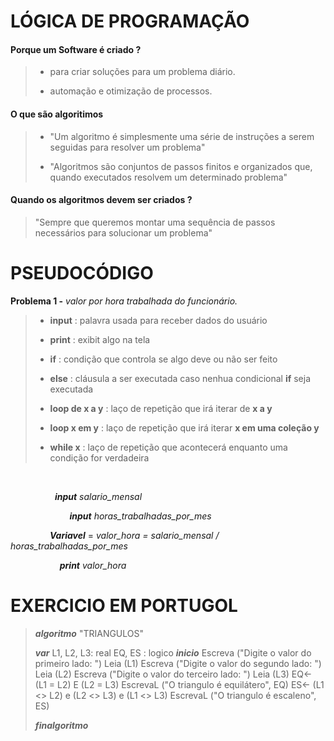 # LÓGICA DE PROGRAMAÇÃO

#### Porque um Software é criado ?

> - para criar soluções para um problema diário.
> 
> - automação e otimização de processos.

#### O que são algoritimos

> - "Um algoritmo é simplesmente uma série de instruções a serem seguidas para resolver um problema"
> 
> - "Algoritmos são conjuntos de passos finitos e organizados que, quando executados resolvem um determinado problema"

#### Quando os algoritmos devem ser criados ?

> "Sempre que queremos montar uma sequência de passos necessários para solucionar um problema"

# PSEUDOCÓDIGO

**Problema 1 -** *valor por hora trabalhada do funcionário.*

> - **input** : palavra usada para receber dados do usuário
> 
> - **print** : exibit algo na tela
> 
> - **if** : condição que controla se algo deve ou não ser feito
> 
> - **else** : cláusula a ser executada caso nenhua condicional **if** seja executada
> 
> - **loop de x a y** : laço de repetição que irá iterar de **x a y** 
> 
> - **loop x em y** : laço de repetição que irá iterar **x em uma coleção y** 
> 
> - **while x** : laço de repetição que acontecerá enquanto uma condição for verdadeira

                   

                  ***input*** *salario_mensal*

                        ***input***  *horas_trabalhadas_por_mes*

                ***Variavel*** = *valor_hora = salario_mensal / horas_trabalhadas_por_mes*

                    ***print***  *valor_hora* 

# EXERCICIO EM PORTUGOL

> ***algoritmo*** "TRIANGULOS"
> 
>  ***var***
>    L1, L2, L3: real
>    EQ, ES : logico
> ***inicio***
>     Escreva ("Digite o valor do primeiro lado: ")
>     Leia (L1)
>     Escreva ("Digite o valor do segundo lado: ")
>     Leia (L2)
>     Escreva ("Digite o valor do terceiro lado: ")
>     Leia (L3)
>     EQ<- (L1 = L2) E (L2 = L3)
>     EscrevaL ("O triangulo é equilátero", EQ)
>     ES<- (L1 <> L2) e (L2 <> L3) e (L1 <> L3)
>     EscrevaL ("O triangulo é escaleno", ES)
> 
> ***finalgoritmo***
